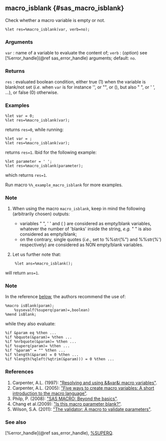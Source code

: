## macro_isblank {#sas_macro_isblank}
Check whether a macro variable is empty or not.

	%let res=%macro_isblank(var, verb=no);

### Arguments
`var` : name of a variable to evaluate the content of;
`verb` : (_option_) see [%error_handle](@ref sas_error_handle) arguments; default: `no`.

### Returns
`res` : evaluated boolean condition, either true (1) when the variable is blank/not set 
	(_i.e._ when `var` is for instance '', or "", or (), but also "    ", or ' ', ...), 
	or false (0) otherwise.

### Examples

	%let var = 0;
	%let res=%macro_isblank(var); 

returns `res=0`, while running:

	%let var = ;
	%let res=%macro_isblank(var); 

returns `res=1`. Ibid for the following example:

	%let parameter = ' ';
	%let res=%macro_isblank(parameter); 

which returns `res=1`.

Run macro `%%_example_macro_isblank` for more examples.

### Note
1. When using the macro `macro_isblank`, keep in mind the following (arbitrarily chosen) outputs: 
    * variables " ", ' ' and ( ) are considered as empty/blank variables, whatever the number of 'blanks' 
inside the string, _e.g._ "     " is also considered as empty/blank; 
    * on the contrary, single quotes (_i.e._, set to %%str(%") and %%str(%') respectively) are considered 
as NON empty/blank variables.
2. Let us further note that:
	
        %let ans=%macro_isblank();
will return `ans=1`. 

### Note
In the reference [below](#reference), the authors recommend the use of:
	
	%macro isBlank(param);
		%sysevalf(%superq(param)=,boolean)
	%mend isBlank;

while they also evaluate:

	%if &param eq %then ... 
	%if %bquote(&param)= %then ... 
	%if %nrbquote(&param)= %then ... 
	%if %superq(param)= %then ... 
	%if "&param" = "" %then ... 
	%if %length(&param) = 0 %then ... 
	%if %length(%qleft(%qtrim(&param))) = 0 %then ... 

### References
1. Carpenter, A.L. (1997): ["Resolving and using &&var&i macro variables"](http://www2.sas.com/proceedings/sugi22/CODERS/PAPER77.PDF).
2. Carpenter, A.L. (2005): ["Five ways to create macro variables: A short introduction to the macro language"](http://analytics.ncsu.edu/sesug/2005/HW03_05.PDF).
3. Philp, P. (2008): ["SAS MACRO: Beyond the basics"](http://www2.sas.com/proceedings/forum2008/045-2008.pdf).
4. Chang et al.(2009): ["Is this macro parameter blank?"](http://changchung.com/download/022-2009.pdf).
5. Wilson, S.A. (2011): ["The validator: A macro to validate parameters"](http://support.sas.com/resources/papers/proceedings11/015-2011.pdf).

### See also 
[%error_handle](@ref sas_error_handle),
[%SUPERQ](http://support.sas.com/documentation/cdl/en/mcrolref/61885/HTML/default/viewer.htm#a000206633.htm).
